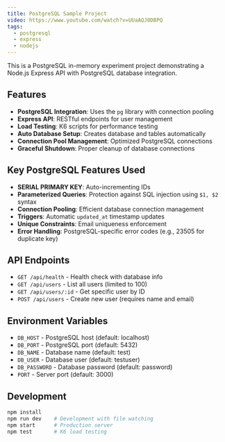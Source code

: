 ```yaml
---
title: PostgreSQL Sample Project
video: https://www.youtube.com/watch?v=UUaAQJ0DBPQ
tags:
  - postgresql
  - express
  - nodejs
---
```


This is a PostgreSQL in-memory experiment project demonstrating a Node.js Express API with PostgreSQL database integration.

## Features

- **PostgreSQL Integration**: Uses the `pg` library with connection pooling
- **Express API**: RESTful endpoints for user management
- **Load Testing**: K6 scripts for performance testing
- **Auto Database Setup**: Creates database and tables automatically
- **Connection Pool Management**: Optimized PostgreSQL connections
- **Graceful Shutdown**: Proper cleanup of database connections

## Key PostgreSQL Features Used

- **SERIAL PRIMARY KEY**: Auto-incrementing IDs
- **Parameterized Queries**: Protection against SQL injection using `$1, $2` syntax
- **Connection Pooling**: Efficient database connection management
- **Triggers**: Automatic `updated_at` timestamp updates
- **Unique Constraints**: Email uniqueness enforcement
- **Error Handling**: PostgreSQL-specific error codes (e.g., 23505 for duplicate key)

## API Endpoints

- `GET /api/health` - Health check with database info
- `GET /api/users` - List all users (limited to 100)
- `GET /api/users/:id` - Get specific user by ID
- `POST /api/users` - Create new user (requires name and email)

## Environment Variables

- `DB_HOST` - PostgreSQL host (default: localhost)
- `DB_PORT` - PostgreSQL port (default: 5432)
- `DB_NAME` - Database name (default: test)
- `DB_USER` - Database user (default: testuser)
- `DB_PASSWORD` - Database password (default: password)
- `PORT` - Server port (default: 3000)

## Development

```bash
npm install
npm run dev    # Development with file watching
npm start      # Production server
npm test       # K6 load testing
```